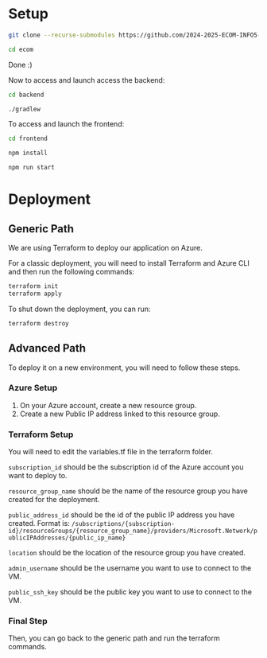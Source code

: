 # Setup
```bash
git clone --recurse-submodules https://github.com/2024-2025-ECOM-INFO5-G04/ecom.git

cd ecom
```

Done :) 

Now to access and launch access the backend:

```bash
cd backend

./gradlew
```

To access and launch the frontend:

```bash
cd frontend

npm install

npm run start
```

# Deployment

## Generic Path 
We are using Terraform to deploy our application on Azure.

For a classic deployment, you will need to install Terraform and Azure CLI and then run the following commands:

```bash
terraform init
terraform apply
```

To shut down the deployment, you can run:

```bash
terraform destroy
```
## Advanced Path
To deploy it on a new environment, you will need to follow these steps.
### Azure Setup
1. On your Azure account, create a new resource group.
2. Create a new Public IP address linked to this resource group.

### Terraform Setup
You will need to edit the variables.tf file in the terraform folder.

`subscription_id` should be the subscription id of the Azure account you want to deploy to.

`resource_group_name` should be the name of the resource group you have created for the deployment.

`public_address_id` should be the id of the public IP address you have created. 
Format is: `/subscriptions/{subscription-id}/resourceGroups/{resource_group_name}/providers/Microsoft.Network/publicIPAddresses/{public_ip_name}`

`location` should be the location of the resource group you have created.

`admin_username` should be the username you want to use to connect to the VM.

`public_ssh_key` should be the public key you want to use to connect to the VM.

### Final Step
Then, you can go back to the generic path and run the terraform commands.